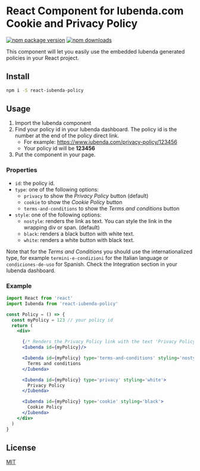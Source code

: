 # React Component for Iubenda.com Cookie and Privacy Policy

[![npm package version](https://badge.fury.io/js/react-iubenda-policy.svg)](https://www.npmjs.com/package/react-iubenda-policy)
[![npm downloads](https://img.shields.io/npm/dm/react-iubenda-policy.svg)](https://www.npmjs.com/package/react-iubenda-policy)

This component will let you easily use the embedded Iubenda generated policies in your React project.

## Install

```bash
npm i -S react-iubenda-policy
```

## Usage

1. Import the Iubenda component
2. Find your policy id in your Iubenda dashboard. The policy id is the number at the end of the policy direct link.
   -  For example: https://www.iubenda.com/privacy-policy/123456
   -  Your policy id will be **123456**
3. Put the component in your page.

### Properties

- `id`: the policy id.
- `type`: one of the following options:
  - `privacy` to show the *Privacy Policy* button (default)
  - `cookie` to show the *Cookie Policy* button
  - `terms-and-conditions` to show the *Terms and conditions* button
- `style`: one of the following options:
  - `nostyle`: renders the link as text. You can style the link in the wrapping div or span. (default)
  - `black`: renders a black button with white text.
  - `white`: renders a white button with black text.


Note that for the *Terms and Conditions* you should use the internationalized type, for example `termini-e-condizioni` for the Italian language or `condiciones-de-uso` for Spanish. Check the Integration section in your Iubenda dashboard.


### Example

```jsx
import React from 'react'
import Iubenda from 'react-iubenda-policy'

const Policy = () => {
  const myPolicy = 123 // your policy id
  return (
    <div>

      {/* Renders the Privacy Policy link with the text 'Privacy Policy' */}
      <Iubenda id={myPolicy}/>

      <Iubenda id={myPolicy} type='terms-and-conditions' styling='nostyle'>
        Terms and conditions
      </Iubenda>

      <Iubenda id={myPolicy} type='privacy' styling='white'>
        Privacy Policy
      </Iubenda>

      <Iubenda id={myPolicy} type='cookie' styling='black'>
        Cookie Policy
      </Iubenda>
    </div>
  )
}
```

## License

[MIT](http://vjpr.mit-license.org)

[npm-image]: https://img.shields.io/npm/v/react-iubenda-policy.svg
[npm-url]: https://npmjs.org/package/react-iubenda-policy
